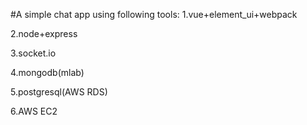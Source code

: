 #A simple chat app using following tools:
1.vue+element_ui+webpack

2.node+express

3.socket.io

4.mongodb(mlab)

5.postgresql(AWS RDS)

6.AWS EC2
